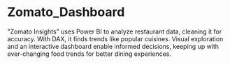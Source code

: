 # Zomato_Dashboard
 "Zomato Insights" uses Power BI to analyze restaurant data, cleaning it for accuracy. With DAX, it finds trends like popular cuisines. Visual exploration and an interactive dashboard enable informed decisions, keeping up with ever-changing food trends for better dining experiences.
